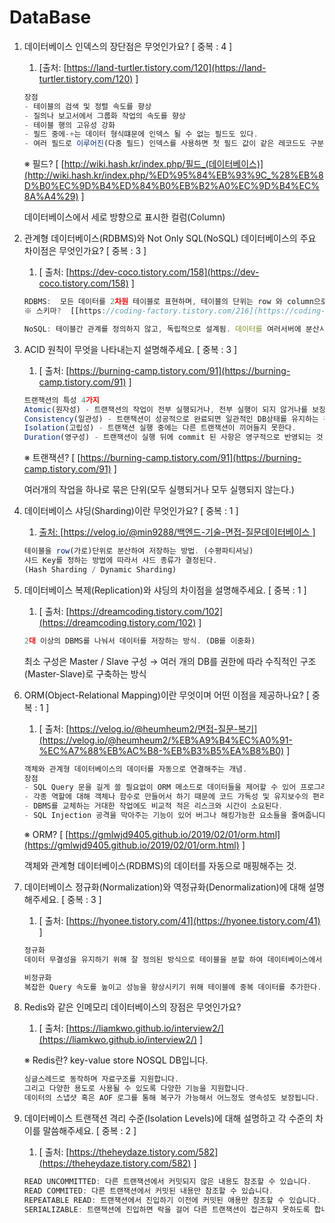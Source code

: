 # DataBase

1. 데이터베이스 인덱스의 장단점은 무엇인가요?   [ 중복 : 4 ]
    1. [출처: [https://land-turtler.tistory.com/120](https://land-turtler.tistory.com/120) ]
    
    ```jsx
    장점
    - 테이블의 검색 및 정렬 속도를 향상
    - 질의나 보고서에서 그룹화 작업의 속도를 향상
    - 테이블 행의 고유성 강화
    - 필드 중에-+는 데이터 형식떄문에 인덱스 될 수 없는 필드도 있다.
    - 여러 필드로 이루어진(다중 필드) 인덱스를 사용하면 첫 필드 값이 같은 레코드도 구분할 수 있다.
    ```
    
    ※ 필드? [ [http://wiki.hash.kr/index.php/필드_(데이터베이스)](http://wiki.hash.kr/index.php/%ED%95%84%EB%93%9C_%28%EB%8D%B0%EC%9D%B4%ED%84%B0%EB%B2%A0%EC%9D%B4%EC%8A%A4%29) ]
    
    데이터베이스에서 세로 방향으로 표시한 컬럼(Column)
    
2. 관계형 데이터베이스(RDBMS)와 Not Only SQL(NoSQL) 데이터베이스의 주요 차이점은 무엇인가요? [ 중복 : 3 ]
    1. [ 출처: [https://dev-coco.tistory.com/158](https://dev-coco.tistory.com/158) ]
    
    ```jsx
    RDBMS:  모든 데이터를 2차원 테이블로 표현하며, 테이블의 단위는 row 와 column으로 이루어져있다. sql을 사용해 관계형 연산을 하며, 하나의 고성능 머신에 데이터를 저장하는 수직적 확장방식. → 데이터가 자주 수정되는 경우, 스키마가 변경될 여지가 없고, 명확한 스키마가 중요한 경우 사용되는 것이 좋다.
    ※ 스키마?  [[https://coding-factory.tistory.com/216](https://coding-factory.tistory.com/216)]
    ```
    
    ```jsx
    NoSQL: 테이블간 관계를 정의하지 않고, 독립적으로 설계됨. 데이터를 여러서버에 분산시키는 분산형 구조에 용이하고, 대용량 데이터 처리에 적합하다.
    ```
    
3. ACID 원칙이 무엇을 나타내는지 설명해주세요. [ 중복 : 3 ]
    1. [ 출처: [https://burning-camp.tistory.com/91](https://burning-camp.tistory.com/91) ]
    
    ```jsx
    트랜잭션의 특성 4가지
    Atomic(원자성) - 트랜잭션의 작업이 전부 실행되거나, 전부 실행이 되지 않거나를 보장하는 것
    Consistency(일관성) - 트랜잭션이 성공적으로 완료되면 일관적인 DB상태를 유지하는 것.
    Isolation(고립성) - 트랜잭션 실행 중에는 다른 트랜잭션이 끼어들지 못한다.
    Duration(영구성) - 트랜잭션이 실행 뒤에 commit 된 사항은 영구적으로 반영되는 것.
    ```
    
    ※ 트랜잭션? [  [https://burning-camp.tistory.com/91](https://burning-camp.tistory.com/91) ]
    
    여러개의 작업을 하나로 묶은 단위(모두 실행되거나 모두 실행되지 않는다.)
    
4. 데이터베이스 샤딩(Sharding)이란 무엇인가요? [ 중복 : 1 ]
    1. [ 출처: [https://velog.io/@min9288/백엔드-기술-면접-질문데이터베이스 ]](https://velog.io/@min9288/%EB%B0%B1%EC%97%94%EB%93%9C-%EA%B8%B0%EC%88%A0-%EB%A9%B4%EC%A0%91-%EC%A7%88%EB%AC%B8%EB%8D%B0%EC%9D%B4%ED%84%B0%EB%B2%A0%EC%9D%B4%EC%8A%A4)
    
    ```jsx
    테이블을 row(가로)단위로 분산하여 저장하는 방법. (수평파티셔닝)
    샤드 Key를 정하는 방법에 따라서 샤드 종류가 결정된다.
    (Hash Sharding / Dynamic Sharding)
    ```
    
5. 데이터베이스 복제(Replication)와 샤딩의 차이점을 설명해주세요. [ 중복 : 1 ]
    1. [ 출처: [https://dreamcoding.tistory.com/102](https://dreamcoding.tistory.com/102) ]
    
    ```jsx
    2대 이상의 DBMS를 나눠서 데이터를 저장하는 방식. (DB를 이중화)
    ```
    
    최소 구성은 Master / Slave 구성 → 여러 개의 DB를 권한에 따라 수직적인 구조(Master-Slave)로 구축하는 방식
    
6. ORM(Object-Relational Mapping)이란 무엇이며 어떤 이점을 제공하나요? [ 중복 : 1 ]
    1. [ 출처: [https://velog.io/@heumheum2/면접-질문-복기](https://velog.io/@heumheum2/%EB%A9%B4%EC%A0%91-%EC%A7%88%EB%AC%B8-%EB%B3%B5%EA%B8%B0) ]
    
    ```jsx
    객체와 관계형 데이터베이스의 데이터를 자동으로 연결해주는 개념. 
    장점
    - SQL Query 문을 길게 쓸 필요없이 ORM 메소드로 데이터들을 제어할 수 있어 프로그래머가 로직에 더 집중할 수 있게 도와줍니다.
    - 각종 역할에 대해 객체나 함수로 만들어서 하기 때문에 코드 가독성 및 유지보수의 편리성이 증가한다.
    - DBMS를 교체하는 거대한 작업에도 비교적 적은 리스크와 시간이 소요된다.
    - SQL Injection 공격을 막아주는 기능이 있어 버그나 해킹가능한 요소들을 줄여줍니다.
    ```
    
    ※ ORM? [ [https://gmlwjd9405.github.io/2019/02/01/orm.html](https://gmlwjd9405.github.io/2019/02/01/orm.html) ]
    
    객체와 관계형 데이터베이스(RDBMS)의 데이터를 자동으로 매핑해주는 것.
    
7. 데이터베이스 정규화(Normalization)와 역정규화(Denormalization)에 대해 설명해주세요. [ 중복 : 3 ]
    1. [ 출처: [https://hyonee.tistory.com/41](https://hyonee.tistory.com/41) ]
    
    ```jsx
    정규화
    데이터 무결성을 유지하기 위해 잘 정의된 방식으로 테이블을 분할 하여 데이터베이스에서 중복 데이터를 제거하는 프로세스. → 관계형 데이터베이스에서 중복을 최소화하기 위해서 데이터를 구조화하는 작업. → 많은 저장공간을 절약한다.
    
    비정규화
    복잡한 Query 속도를 높이고 성능을 향상시키기 위해 테이블에 중복 데이터를 추가한다.
    ```
    
8. Redis와 같은 인메모리 데이터베이스의 장점은 무엇인가요?
    1. [ 출처: [https://liamkwo.github.io/interview2/](https://liamkwo.github.io/interview2/) ]
    
    ※ Redis란? key-value store NOSQL DB입니다.
    
    ```jsx
    싱글스레드로 동작하며 자료구조를 지원합니다.
    그리고 다양한 용도로 사용될 수 있도록 다양한 기능을 지원합니다. 
    데이터의 스냅샷 혹은 AOF 로그를 통해 복구가 가능해서 어느정도 영속성도 보장됩니다.
    ```
    
9. 데이터베이스 트랜잭션 격리 수준(Isolation Levels)에 대해 설명하고 각 수준의 차이를 말씀해주세요. [ 중복 : 2 ]
    1. [ 출처: [https://theheydaze.tistory.com/582](https://theheydaze.tistory.com/582) ]
    
    ```jsx
    READ UNCOMMITTED: 다른 트랜잭션에서 커밋되지 않은 내용도 참조할 수 있습니다.
    READ COMMITED: 다른 트랜잭션에서 커밋된 내용만 참조할 수 있습니다.
    REPEATABLE READ: 트랜잭션에서 진입하기 이전에 커밋된 애용만 참조할 수 있습니다.
    SERIALIZABLE: 트랜잭션에 진입하면 락을 걸어 다른 트랜잭션이 접근하지 못하도록 합니다.
    ```